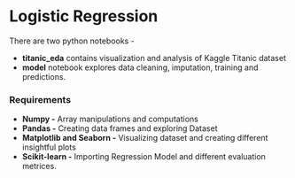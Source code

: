 # Logistic Regression
There are two python notebooks -
* **titanic_eda** contains visualization and analysis of Kaggle Titanic dataset
* **model** notebook explores data cleaning, imputation, training and predictions.

### Requirements
* **Numpy -** Array manipulations and computations
* **Pandas -** Creating data frames and exploring Dataset
* **Matplotlib and Seaborn -** Visualizing dataset and creating different insightful plots
* **Scikit-learn -** Importing Regression Model and different evaluation metrices.
